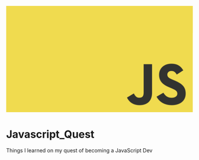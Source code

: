 ![Logo](logo/JavaScript-logo.png)


# Javascript_Quest

Things I learned on my quest of becoming a JavaScript Dev
